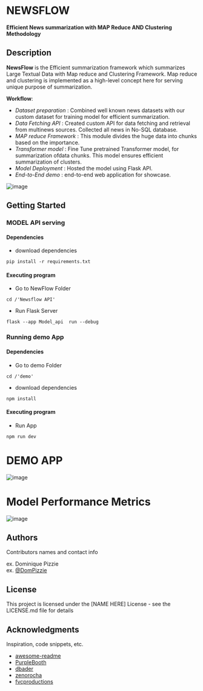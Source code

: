 # NEWSFLOW 

**Efficient News summarization with MAP Reduce AND Clustering Methodology**

## Description

**NewsFlow** is the Efficient summarization framework which summarizes Large Textual Data with Map reduce and Clustering Framework. Map reduce and clustering is implemented as a high-level concept here for serving unique purpose of summarization.

**Workflow**:
* *Dataset preparation* : Combined well known news datasets with our custom dataset for training model for efficient summarization.
* *Data Fetching API* : Created custom API for data fetching and retrieval from multinews sources. Collected all news in No-SQL database.
* *MAP reduce Framework* : This module divides the huge data into chunks based on the importance.
* *Transformer model* : Fine Tune pretrained Transformer model, for summarization ofdata chunks. This model ensures efficient summarization of clusters.
* *Model Deployment* : Hosted the model using Flask API.
* *End-to-End demo* : end-to-end web application for showcase.

![image](https://github.com/anshul7409/NewsFlow/assets/79444489/eb27bc02-f906-4577-9146-9c22e835e80d)

## Getting Started

### MODEL API serving

#### Dependencies
* download dependencies
```
pip install -r requirements.txt
```

#### Executing program
* Go to NewFlow Folder
```
cd /'Newsflow API'
```
* Run Flask Server
```
flask --app Model_api  run --debug                                                                                               
```

### Running demo App

#### Dependencies
* Go to demo Folder
```
cd /'demo'
```
* download dependencies
```
npm install 
```

#### Executing program
* Run App
```
npm run dev                                                                                         
```

# DEMO APP
![image](https://github.com/anshul7409/NewsFlow/assets/79444489/11abf5a3-9f6a-4b3f-8d45-eed2bc9a4795)

# Model Performance Metrics

![image](https://github.com/anshul7409/NewsFlow/assets/79444489/3f9e8306-a10d-4f7b-99f9-82c5fa722f7f)


## Authors

Contributors names and contact info

ex. Dominique Pizzie  
ex. [@DomPizzie](https://twitter.com/dompizzie)


## License

This project is licensed under the [NAME HERE] License - see the LICENSE.md file for details

## Acknowledgments

Inspiration, code snippets, etc.
* [awesome-readme](https://github.com/matiassingers/awesome-readme)
* [PurpleBooth](https://gist.github.com/PurpleBooth/109311bb0361f32d87a2)
* [dbader](https://github.com/dbader/readme-template)
* [zenorocha](https://gist.github.com/zenorocha/4526327)
* [fvcproductions](https://gist.github.com/fvcproductions/1bfc2d4aecb01a834b46)
